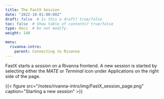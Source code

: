 ```yaml
---
title: The FastX Session
date: "2022-10-01:00:00Z"
draft: false  # Is this a draft? true/false
toc: false  # Show table of contents? true/false
type: docs  # Do not modify.
weight: 140

menu:
  rivanna-intro:
    parent: Connecting to Rivanna
---
```


FastX starts a _session_ on a Rivanna frontend. A new session is started by selecting either the _MATE_ or _Terminal_ icon under Applications on the right side of the page.

{{< figure src="/notes/rivanna-intro/img/FastX_session_page.png" caption="Starting a new session" >}}

